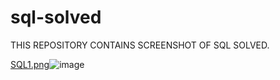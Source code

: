 # sql-solved

THIS REPOSITORY CONTAINS SCREENSHOT OF SQL SOLVED.

[SQL1.png](https://github.com/Rex-jay/sql-solved/blob/main/SQL1.png?raw=true)![image](https://github.com/user-attachments/assets/7820db50-1f1c-40d2-8d87-59aa3d59b6fe)



